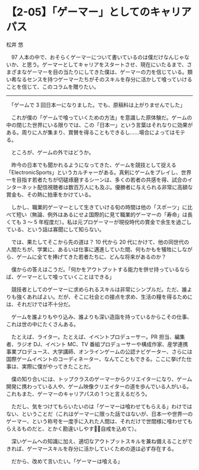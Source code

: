 # 【2-05】「ゲーマー」としてのキャリアパス

<div class="author">松井 悠</div>

　97 人本の中で、おそらくゲーマーについて書いているのは僕だけなんじゃないか、と思う。ゲーマーとしてキャリアをスタートさせ、現在にいたるまで、さまざまなゲーマーを目の当たりにしてきた僕は、ゲーマーの力を信じている。類い希なるセンスを持つゲーマーたちがそのスキルを存分に活かして喰っていけることを信じて、このコラムを贈りたい。

--- 

　「ゲームで 3 回日本一になりました。でも、原稿料は上がりませんでした」

　これが僕の「ゲームで喰っていくための方法」を意識した原体験だ。ゲームの中の閉じた世界にいる限りでは、この「日本一」という言葉はそれなりに効果がある。周りに人が集まり、賞賛を得ることもできるし……場合によってはモテる。

　ところが、ゲームの外ではどうか。

　昨今の日本でも聞かれるようになってきた、ゲームを競技として捉える「ElectronicSports」というカルチャーがある。真剣にゲームをプレイし、世界一を目指す若者たちが切磋琢磨するシーンは、多くの若者の共感を得、試合のインターネット配信視聴者は数百万人にも及ぶ。優勝者に与えられる非常に高額な賞金も、その熱に拍車をかけている。

　しかし、職業的ゲーマーとして生きていける旬の時間は他の「スポーツ」に比べて短い（無論、例外はあるにせよ国際的に見て職業的ゲーマーの「寿命」は長くても 3 ～ 5 年程度だ）。私は元プロゲーマーが現役時代の賞金で余生を過ごしている、という話は寡聞にして知らない。

　では、果たしてそこから先の道は？ 10 代から 20 代にかけて、他の同世代の人間たちが、学業に、あるいは仕事に邁進していた間、何もかもを犠牲にしながら、ゲームに全てを捧げてきた若者たちに、どんな将来があるのか？

　僕からの答えはこうだ。「何かをアウトプットする能力を併せ持っているならば、ゲーマーとして喰っていくことはできる」

　競技者としてのゲーマーに求められるスキルは非常にシンプルだ。ただ、誰よりも強くあればよい。だが、そこに社会との接点を求め、生活の糧を得るためには、それだけでは不十分だ。

　ゲームを誰よりもやり込み、誰よりも深い造詣を持っているからこその仕事、これは世の中にたくさんある。

　たとえば、ライター。たとえば、イベントプロデューサー。PR 担当、編集者、ラジオ DJ、イベント MC、TV 番組プロデューサーや構成作家、産学連携事業プロデュース、大学講師、オンラインゲームの公認ナビゲーター、さらには国際ゲームイベントのコーディネーター、なんてこともできる。ここに挙げた仕事は、実際に僕がやってきたことだ。

　僕の知り合いには、トップクラスのゲーマーからクリエイターになり、ゲーム開発に携わっている人や、ゲーム映像クリエイターの道を歩んでいる人がいる。これもまた、ゲーマーのキャリアパスの 1 つと言えるだろう。

　ただし、気をつけてもらいたいのは「ゲーマーは喰わせてもらえる」わけではない、ということだ（これはゲーマーに限った話ではないが、日本一や世界一のゲーマー、という称号を一度手に入れた人間は、それだけで世間様に喰わせてもらえるものだと、とかく勘違いしやすい̶自戒を込めて）。

　深いゲームへの知識に加え、適切なアウトプットスキルを兼ね備えることができれば、ゲーマースキルを存分に活かしていくための道は必ず存在する。

　だから、改めて言いたい。「ゲーマーは喰える」

